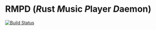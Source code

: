 # RMPD (*R*ust *M*usic *P*layer *D*aemon) 
[![Build Status](https://travis-ci.org/liolin/rmpd.svg?branch=master)](https://travis-ci.org/liolin/rmpd)
